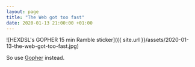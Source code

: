 ```yaml
---
layout: page
title: "The Web got too fast"
date: 2020-01-13 21:00:00 +01:00
---
```


![HEXDSL's GOPHER 15 min Ramble sticker]({{ site.url }}/assets/2020-01-13-the-web-got-too-fast.jpg)

So use [Gopher](https://www.youtube.com/watch?v=ORgk-AwD7SQ) instead.
